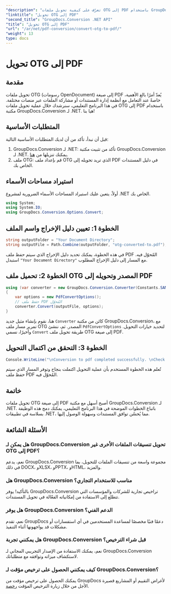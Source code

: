 ```yaml
---
"description": "تعرّف على كيفية تحويل ملفات OTG إلى PDF باستخدام GroupDocs.Conversion لـ .NET. تكامل بسيط وفعال وسلس لمشاريعك."
"linktitle": "تحويل OTG إلى PDF"
"second_title": "GroupDocs.Conversion .NET API"
"title": "تحويل OTG إلى PDF"
"url": "/ar/net/pdf-conversion/convert-otg-to-pdf/"
"weight": 13
type: docs
---
```

# تحويل OTG إلى PDF

## مقدمة
تحويل ملفات OTG (رسومات OpenDocument) إلى صيغة PDF يُعدّ أمرًا بالغ الأهمية، خاصةً عند التعامل مع أنظمة إدارة المستندات أو مشاركة الملفات عبر منصات مختلفة. في هذا البرنامج التعليمي، سنرشدك خلال عملية تحويل ملفات OTG إلى PDF باستخدام مكتبة GroupDocs.Conversion لـ .NET. هيا بنا!
## المتطلبات الأساسية
قبل أن نبدأ، تأكد من أن لديك المتطلبات الأساسية التالية:
1. GroupDocs.Conversion لـ .NET: تأكد من تثبيت مكتبة GroupDocs.Conversion لـ .NET. يمكنك تنزيلها من [هنا](https://releases.groupdocs.com/conversion/net/).
2. ملف OTG: قم بإعداد ملف OTG الذي تريد تحويله إلى PDF في دليل المستندات الخاص بك.

## استيراد مساحات الأسماء
أولاً، يتعين عليك استيراد المساحات الأسماء الضرورية لمشروع .NET الخاص بك. 
```csharp
using System;
using System.IO;
using GroupDocs.Conversion.Options.Convert;
```
## الخطوة 1: تعيين دليل الإخراج واسم الملف
```csharp
string outputFolder = "Your Document Directory";
string outputFile = Path.Combine(outputFolder, "otg-converted-to.pdf");
```
في هذه الخطوة، يمكنك تحديد دليل الإخراج الذي سيتم حفظ ملف PDF المُحوّل فيه. استبدل `"Your Document Directory"` مع المسار إلى دليل الإخراج المطلوب.
## الخطوة 2: تحميل ملف OTG المصدر وتحويله إلى PDF
```csharp
using (var converter = new GroupDocs.Conversion.Converter(Constants.SAMPLE_OTG))
{
    var options = new PdfConvertOptions();
    // حفظ ملف PDF المُحوّل
    converter.Convert(outputFile, options);
}
```
هنا، نقوم بإنشاء مثيل جديد `Converter` كائن من مكتبة GroupDocs.Conversion، مع تمرير مسار ملف OTG المصدر. ثم، ننشئ `PdfConvertOptions` لتحديد خيارات التحويل. وأخيرًا، نسمي `Convert` طريقة تحويل ملف OTG إلى صيغة PDF.
## الخطوة 3: التحقق من اكتمال التحويل
```csharp
Console.WriteLine("\nConversion to pdf completed successfully. \nCheck output in {0}", outputFolder);
```
تُعلم هذه الخطوة المستخدم بأن عملية التحويل اكتملت بنجاح وتوفر المسار الذي سيتم حفظ ملف PDF المُحوّل فيه.

## خاتمة
تحويل ملفات OTG إلى صيغة PDF أصبح أسهل مع مكتبة GroupDocs.Conversion لـ .NET. باتباع الخطوات الموضحة في هذا البرنامج التعليمي، يمكنك دمج هذه الوظيفة بسلاسة في تطبيقات .NET، مما يُحسّن توافق المستندات وسهولة الوصول إليها.
## الأسئلة الشائعة
### هل يمكن لـ GroupDocs.Conversion تحويل تنسيقات الملفات الأخرى غير OTG إلى PDF؟
نعم، يدعم GroupDocs.Conversion مجموعة واسعة من تنسيقات الملفات للتحويل، بما في ذلك DOCX، وXLSX، وPPTX، وHTML، والمزيد.
### هل GroupDocs.Conversion مناسب للاستخدام التجاري؟
بالتأكيد! يوفر GroupDocs.Conversion تراخيص تجارية للشركات والمؤسسات التي تتطلع إلى الاستفادة من إمكانياته الفعّالة في تحويل المستندات.
### هل يوفر GroupDocs.Conversion الدعم الفني؟
نعم، تقدم GroupDocs دعمًا فنيًا مخصصًا لمساعدة المستخدمين في أي استفسارات أو مشكلات قد يواجهونها أثناء التنفيذ.
### هل يمكنني تجربة GroupDocs.Conversion قبل شراء الترخيص؟
نعم، يمكنك الاستفادة من الإصدار التجريبي المجاني لـ GroupDocs.Conversion لاستكشاف ميزاته وتوافقه مع متطلباتك.
### كيف يمكنني الحصول على ترخيص مؤقت لـ GroupDocs.Conversion؟
يمكنك الحصول على ترخيص مؤقت من GroupDocs لأغراض التقييم أو المشاريع قصيرة الأجل من خلال زيارة الترخيص المؤقت [رخصة](https://purchase.groupdocs.com/temporary-license/).